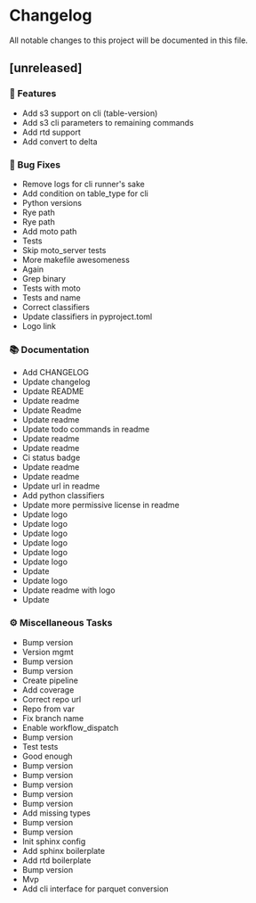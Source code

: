 # Changelog

All notable changes to this project will be documented in this file.

## [unreleased]

### 🚀 Features

- Add s3 support on cli (table-version)
- Add s3 cli parameters to remaining commands
- Add rtd support
- Add convert to delta

### 🐛 Bug Fixes

- Remove logs for cli runner's sake
- Add condition on table_type for cli
- Python versions
- Rye path
- Rye path
- Add moto path
- Tests
- Skip moto_server tests
- More makefile awesomeness
- Again
- Grep binary
- Tests with moto
- Tests and name
- Correct classifiers
- Update classifiers in pyproject.toml
- Logo link

### 📚 Documentation

- Add CHANGELOG
- Update changelog
- Update README
- Update readme
- Update Readme
- Update readme
- Update todo commands in readme
- Update readme
- Update readme
- Ci status badge
- Update readme
- Update readme
- Update url in readme
- Add python classifiers
- Update more permissive license in readme
- Update logo
- Update logo
- Update logo
- Update logo
- Update logo
- Update logo
- Update
- Update logo
- Update readme with logo
- Update

### ⚙️ Miscellaneous Tasks

- Bump version
- Version mgmt
- Bump version
- Bump version
- Create pipeline
- Add coverage
- Correct repo url
- Repo from var
- Fix branch name
- Enable workflow_dispatch
- Bump version
- Test tests
- Good enough
- Bump version
- Bump version
- Bump version
- Bump version
- Bump version
- Add missing types
- Bump version
- Bump version
- Init sphinx config
- Add sphinx boilerplate
- Add rtd boilerplate
- Bump version
- Mvp
- Add cli interface for parquet conversion

<!-- generated by git-cliff -->
